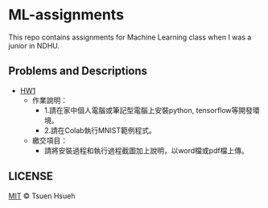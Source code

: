 # ML-assignments
This repo contains assignments for Machine Learning class when I was a junior in NDHU.
  
## Problems and Descriptions
* [HW1](HW1)
    * 作業說明：
        * 1.請在家中個人電腦或筆記型電腦上安裝python, tensorflow等開發環境。
        * 2.請在Colab執行MNIST範例程式。
    * 繳交項目：
        * 請將安裝過程和執行過程截圖加上說明，以word檔或pdf檔上傳。

## LICENSE
[MIT](LICENSE) © Tsuen Hsueh
